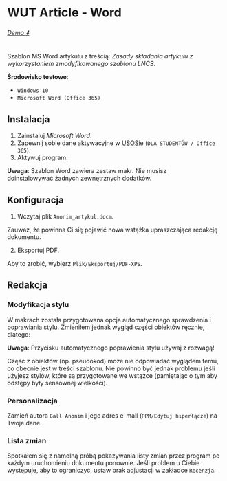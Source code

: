 # WUT Article - Word

######  [Demo :arrow_down:][link-download-word]

Szablon MS Word artykułu z treścią: *Zasady składania artykułu z wykorzystaniem zmodyfikowanego szablonu LNCS*.

**Środowisko testowe**:

- `Windows 10`
- `Microsoft Word (Office 365)`

## Instalacja

1. Zainstaluj *Microsoft Word*.
2. Zapewnij sobie dane aktywacyjne w [USOSie][usos] (`DLA STUDENTÓW / Office 365`).
3. Aktywuj program.

**Uwaga**: Szablon Word zawiera zestaw makr. Nie musisz doinstalowywać żadnych zewnętrznych dodatków.

## Konfiguracja

1. Wczytaj plik `Anonim_artykul.docm`.

Zauważ, że powinna Ci się pojawić nowa wstążka upraszczająca redakcję dokumentu.

2. Eksportuj PDF.

Aby to zrobić, wybierz `Plik/Eksportuj/PDF-XPS`.

## Redakcja

### Modyfikacja stylu

W makrach została przygotowana opcja automatycznego sprawdzenia i poprawiania stylu. Zmieniłem jednak wygląd części obiektów ręcznie, dlatego:

**Uwaga**: Przycisku automatycznego poprawienia stylu używaj z rozwagą!

Część z obiektów (np. pseudokod) może nie odpowiadać wyglądem temu, co obecnie jest w treści szablonu. Nie powinno być jednak problemu jeśli użyjesz stylów, które są przygotowane we wstążce (pamiętając o tym aby odstępy były sensownej wielkości).

### Personalizacja

Zamień autora `Gall Anonim` i jego adres e-mail (`PPM/Edytuj hiperłącze`) na Twoje dane.

### Lista zmian

Spotkałem się z namolną próbą pokazywania listy zmian przez program po każdym uruchomieniu dokumentu ponownie. Jeśli problem u Ciebie występuje, aby to ograniczyć, ustaw brak adjustacji w zakładce `Recenzja`.

[link-download-word]: https://github.com/marcullo/WUT-Article/releases/latest/download/Anonim_artykul_word.pdf
[usos]: https://usosweb.usos.pw.edu.pl
